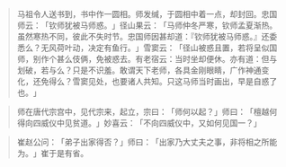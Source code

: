 
> 马祖令人送书到，书中作一圆相。师发缄，于圆相中着一点，却封回。忠国师云：​「钦师犹被马师惑。​」径山果云：​「马师仲冬严寒，钦师孟夏渐热。虽然寒热不同，彼此不失时节。忠国师因甚却道：『钦师犹被马师惑。』还委悉么？无风荷叶动，决定有鱼行。​」雪窦云：​「径山被惑且置，若将呈似国师，别作个甚么伎俩，免被惑去。有老宿云：当时坐却便休。亦有道：但与划破，若与么？只是不识羞。敢谓天下老师，各具金刚眼睛，广作神通变化，还免得么？雪窦见处，也要诸人共知。只这马师当时画出，早是自惑了也。​」

> 师在唐代宗宫中，见代宗来，起立，宗曰：​「师何以起？​」师曰：​「檀越何得向四威仪中见贫道。​」妙喜云：​「不向四威仪中，又如何见国一？​」

> 崔赵公问：​「弟子出家得否？​」师曰：​「出家乃大丈夫之事，非将相之所能为。​」崔于是有省。
